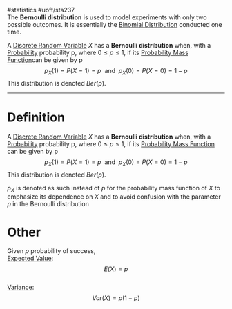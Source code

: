 #statistics  #uoft/sta237  
The **Bernoulli distribution** is used to model experiments with only two possible outcomes. It is essentially the [Binomial Distribution](Binomial%20Distribution.md) conducted one time.

A [Discrete Random Variable](Discrete%20Random%20Variable.md) *X* has a **Bernoulli distribution** when, with a [Probability](Probability.md) probability p, where $0 \leq p \leq 1$, if its [Probability Mass Function](Probability%20Mass%20Function.md)can be given by p$$p_{X}(1)=P(X=1)=p  \ \text{  and  } \  p_{X}(0)=P(X=0)=1-p$$ This distribution is denoted $Ber(p)$.

---
# Definition

A [Discrete Random Variable](Discrete%20Random%20Variable.md) *X* has a **Bernoulli distribution** when, with a [Probability](Probability.md) probability p, where $0 \leq p \leq 1$, if its [Probability Mass Function](Probability%20Mass%20Function.md) can be given by p$$p_{X}(1)=P(X=1)=p  \ \text{  and  } \  p_{X}(0)=P(X=0)=1-p$$ This distribution is denoted $Ber(p)$.


$p_{X}$ is denoted as such instead of $p$ for the probability mass function of *X* to emphasize its dependence on *X* and to avoid confusion with the parameter *p* in the Bernoulli distribution 

# Other 
Given $p$ probability of success,  
[Expected Value](Expected%20Value.md): $$E(X) = p$$  
[Variance](Variance.md):$$Var(X)=p(1-p)$$
